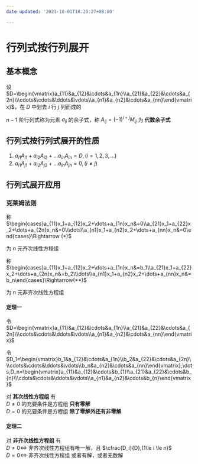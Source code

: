 ```yaml
---
date updated: '2021-10-01T18:20:27+08:00'

---
```


# 行列式按行列展开

## 基本概念

设$D=\begin{vmatrix}a_{11}&a_{12}&\cdots&a_{1n}\\a_{21}&a_{22}&\cdots&a_{2n}\\\cdots&\cdots&\ddots&\vdots\\a_{n1}&a_{n2}&\cdots&a_{nn}\end{vmatrix}$，在 $D$ 中划去 $i$ 行 $j$ 列而成的

$n-1$ 阶行列式称为元素 $a_{ij}$ 的余子式，称 $A_{ij}=(-1)^{i+j}M_{ij}$ 为 **代数余子式**

## 行列式按行列式展开的性质

1. $a_{i1}A_{i1}+a_{i2}A_{i2}+\dots a_{in}A_{in}=D,(i=1,2,3,\dots)$
2. $a_{i1}A_{j1}+a_{i2}A_{j2}+\dots a_{in}A_{jn}=0,(i\ne j)$

## 行列式展开应用

### 克莱姆法则

称 $\begin{cases}a_{11}x_1+a_{12}x_2+\dots+a_{1n}x_n&=0\\a_{21}x_1+a_{22}x_2+\dots+a_{2n}x_n&=0\\\dots\\a_{n1}x_1+a_{n2}x_2+\dots+a_{nn}x_n&=0\end{cases}\Rightarrow (*)$

为 $n$ 元齐次线性方程组

称 $\begin{cases}a_{11}x_1+a_{12}x_2+\dots+a_{1n}x_n&=b_1\\a_{21}x_1+a_{22}x_2+\dots+a_{2n}x_n&=b_2\\\dots\\a_{n1}x_1+a_{n2}x_2+\dots+a_{nn}x_n&=b_n\end{cases}\Rightarrow(**)$

为 $n$ 元非齐次线性方程组

#### 定理一

令 $D=\begin{vmatrix}a_{11}&a_{12}&\cdots&a_{1n}\\a_{21}&a_{22}&\cdots&a_{2n}\\\cdots&\cdots&\ddots&\vdots\\a_{n1}&a_{n2}&\cdots&a_{nn}\end{vmatrix}$

令 $D_1=\begin{vmatrix}b_1&a_{12}&\cdots&a_{1n}\\b_2&a_{22}&\cdots&a_{2n}\\\cdots&\cdots&\ddots&\vdots\\b_n&a_{n2}&\cdots&a_{nn}\end{vmatrix},\dots,D_n=\begin{vmatrix}a_{11}&a_{12}&\cdots&b_{1}\\a_{21}&a_{22}&\cdots&b_{n}\\\cdots&\cdots&\ddots&\vdots\\a_{n1}&a_{n2}&\cdots&b_{n}\end{vmatrix}$

对 **其次线性方程组** 有\
$D\ne 0$ 的充要条件是方程组 **只有零解**\
$D=0$ 的充要条件是方程组 **除了零解外还有非零解**

#### 定理二
对 **非齐次线性方程组** 有\
$D\ne 0\iff$ 非齐次线性方程组有唯一解，且 $\cfrac{D_i}{D},(1\le i \le n)$\
$D=0\iff$ 非齐次线性方程组 或者有解，或者无数解 